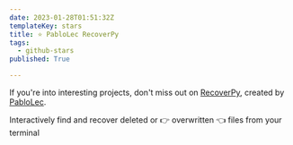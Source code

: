 ```yaml
---
date: 2023-01-28T01:51:32Z
templateKey: stars
title: ⭐ PabloLec RecoverPy
tags:
  - github-stars
published: True

---
```


If you're into interesting projects, don't miss out on [RecoverPy](https://github.com/PabloLec/RecoverPy), created by [PabloLec](https://github.com/PabloLec).

Interactively find and recover deleted or :point_right: overwritten :point_left: files from your terminal
